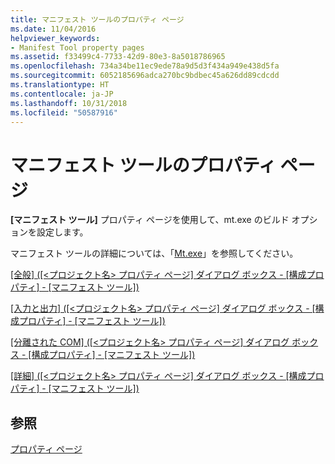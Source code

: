 ```yaml
---
title: マニフェスト ツールのプロパティ ページ
ms.date: 11/04/2016
helpviewer_keywords:
- Manifest Tool property pages
ms.assetid: f33499c4-7733-42d9-80e3-8a5018786965
ms.openlocfilehash: 734a34be11ec9ede78a9d5d3f434a949e438d5fa
ms.sourcegitcommit: 6052185696adca270bc9bdbec45a626dd89cdcdd
ms.translationtype: HT
ms.contentlocale: ja-JP
ms.lasthandoff: 10/31/2018
ms.locfileid: "50587916"
---
```

# <a name="manifest-tool-property-pages"></a>マニフェスト ツールのプロパティ ページ

**[マニフェスト ツール]** プロパティ ページを使用して、mt.exe のビルド オプションを設定します。

マニフェスト ツールの詳細については、「[Mt.exe](https://msdn.microsoft.com/library/aa375649)」を参照してください。

[[全般] ([\<プロジェクト名> プロパティ ページ] ダイアログ ボックス - [構成プロパティ] - [マニフェスト ツール])](../ide/general-manifest-tool-configuration-properties.md)

[[入力と出力] ([\<プロジェクト名> プロパティ ページ] ダイアログ ボックス - [構成プロパティ] - [マニフェスト ツール])](../ide/input-and-output-manifest-tool.md)

[[分離された COM] ([\<プロジェクト名> プロパティ ページ] ダイアログ ボックス - [構成プロパティ] - [マニフェスト ツール])](../ide/isolated-com-manifest-tool.md)

[[詳細] ([\<プロジェクト名> プロパティ ページ] ダイアログ ボックス - [構成プロパティ] - [マニフェスト ツール])](../ide/advanced-manifest-tool.md)

## <a name="see-also"></a>参照

[プロパティ ページ](../ide/property-pages-visual-cpp.md)